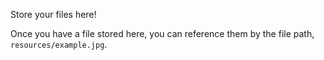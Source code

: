Store your files here!

Once you have a file stored here, you can reference them by the file path, `resources/example.jpg`.